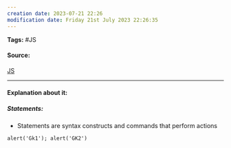 ```yaml
---
creation date: 2023-07-21 22:26
modification date: Friday 21st July 2023 22:26:35
---
```


**Tags:** #JS 

#### Source:
[JS](https://javascript.info/structure)

--------------------------------------

#### Explanation about it:

##### Statements:

* Statements are syntax constructs and commands that perform actions

```
alert('Gk1'); alert('GK2')
```